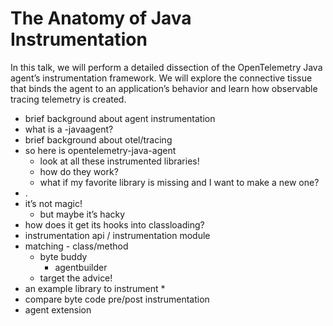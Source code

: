 # The Anatomy of Java Instrumentation

In this talk, we will perform a detailed dissection of the OpenTelemetry Java agent’s instrumentation framework. We will explore the connective tissue that binds the agent to an application’s behavior and learn how observable tracing telemetry is created.


* brief background about agent instrumentation
* what is a -javaagent?
* brief background about otel/tracing
* so here is opentelemetry-java-agent
    * look at all these instrumented libraries!
    * how do they work?
    * what if my favorite library is missing and I want to make a new one?
* .
* it’s not magic!
    * but maybe it’s hacky
* how does it get its hooks into classloading?
* instrumentation api / instrumentation module
* matching - class/method 
    * byte buddy
        * agentbuilder
    * target the advice!
* an example library to instrument
    * 
* compare byte code pre/post instrumentation
* agent extension
